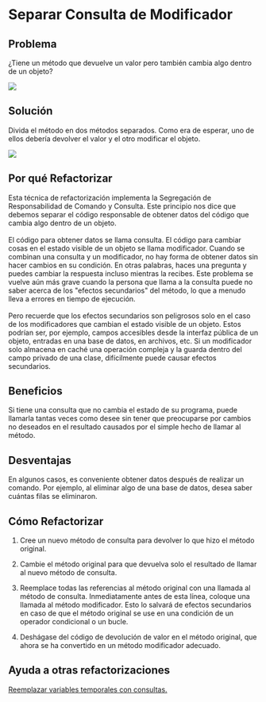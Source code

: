 # Separar Consulta de Modificador

## Problema

¿Tiene un método que devuelve un valor pero también cambia algo dentro de un objeto?

![](https://refactoring.guru/images/refactoring/diagrams/Separate%20Query%20from%20Modifier%20-%20Before.png)

## Solución

Divida el método en dos métodos separados. Como era de esperar, uno de ellos debería devolver el valor y el otro
modificar el objeto.

![](https://refactoring.guru/images/refactoring/diagrams/Separate%20Query%20from%20Modifier%20-%20After.png)

## Por qué Refactorizar

Esta técnica de refactorización implementa la Segregación de Responsabilidad de Comando y Consulta. Este principio nos
dice que debemos separar el código responsable de obtener datos del código que cambia algo dentro de un objeto.<br><br>El código para obtener datos se llama consulta. El código para cambiar cosas en el estado visible de un objeto se llama
modificador. Cuando se combinan una consulta y un modificador, no hay forma de obtener datos sin hacer cambios en su
condición. En otras palabras, haces una pregunta y puedes cambiar la respuesta incluso mientras la recibes. Este
problema se vuelve aún más grave cuando la persona que llama a la consulta puede no saber acerca de los "efectos
secundarios" del método, lo que a menudo lleva a errores en tiempo de ejecución.<br><br>Pero recuerde que los efectos secundarios son peligrosos solo en el caso de los modificadores que cambian el estado
visible de un objeto. Estos podrían ser, por ejemplo, campos accesibles desde la interfaz pública de un objeto, entradas
en una base de datos, en archivos, etc. Si un modificador solo almacena en caché una operación compleja y la guarda
dentro del campo privado de una clase, difícilmente puede causar efectos secundarios.

## Beneficios

Si tiene una consulta que no cambia el estado de su programa, puede llamarla tantas veces como desee sin tener que
preocuparse por cambios no deseados en el resultado causados por el simple hecho de llamar al método.

## Desventajas

En algunos casos, es conveniente obtener datos después de realizar un comando. Por ejemplo, al eliminar algo de una base
de datos, desea saber cuántas filas se eliminaron.

## Cómo Refactorizar

1. Cree un nuevo método de consulta para devolver lo que hizo el método original.

2. Cambie el método original para que devuelva solo el resultado de llamar al nuevo método de consulta.

3. Reemplace todas las referencias al método original con una llamada al método de consulta. Inmediatamente antes de
   esta línea, coloque una llamada al método modificador. Esto lo salvará de efectos secundarios en caso de que el
   método original se use en una condición de un operador condicional o un bucle.

4. Deshágase del código de devolución de valor en el método original, que ahora se ha convertido en un método
   modificador adecuado.

## Ayuda a otras refactorizaciones
[Reemplazar variables temporales con consultas.](./ReplaceTempWithQuery.md)

